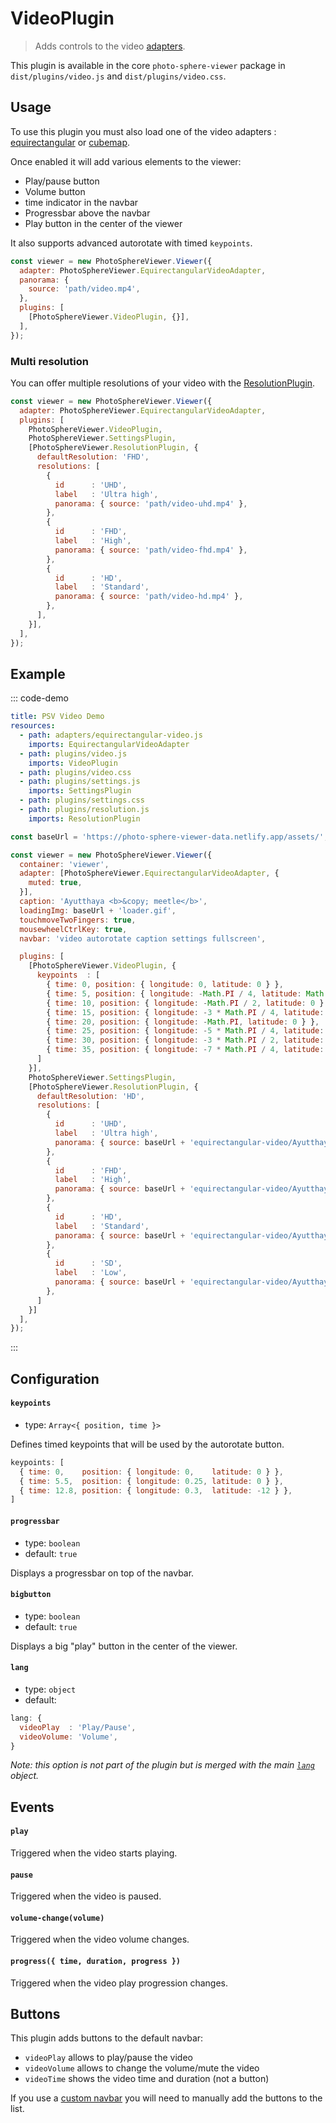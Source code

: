 # VideoPlugin

<ApiButton page="PSV.plugins.VideoPlugin.html"/>

> Adds controls to the video [adapters](../guide/adapters).

This plugin is available in the core `photo-sphere-viewer` package in `dist/plugins/video.js` and `dist/plugins/video.css`.


## Usage

To use this plugin you must also load one of the video adapters : [equirectangular](../guide/adapters/equirectangular-video.md) or [cubemap](../guide/adapters/cubemap-video.md).

Once enabled it will add various elements to the viewer:

- Play/pause button
- Volume button
- time indicator in the navbar
- Progressbar above the navbar
- Play button in the center of the viewer

It also supports advanced autorotate with timed `keypoints`.

```js
const viewer = new PhotoSphereViewer.Viewer({
  adapter: PhotoSphereViewer.EquirectangularVideoAdapter,
  panorama: {
    source: 'path/video.mp4',
  },
  plugins: [
    [PhotoSphereViewer.VideoPlugin, {}],
  ],
});
```

### Multi resolution

You can offer multiple resolutions of your video with the [ResolutionPlugin](./plugin-resolution.md).

```js
const viewer = new PhotoSphereViewer.Viewer({
  adapter: PhotoSphereViewer.EquirectangularVideoAdapter,
  plugins: [
    PhotoSphereViewer.VideoPlugin,
    PhotoSphereViewer.SettingsPlugin,
    [PhotoSphereViewer.ResolutionPlugin, {
      defaultResolution: 'FHD',
      resolutions: [
        {
          id      : 'UHD',
          label   : 'Ultra high',
          panorama: { source: 'path/video-uhd.mp4' },
        },
        {
          id      : 'FHD',
          label   : 'High',
          panorama: { source: 'path/video-fhd.mp4' },
        },
        {
          id      : 'HD',
          label   : 'Standard',
          panorama: { source: 'path/video-hd.mp4' },
        },
      ],
    }],
  ],
});
```

## Example

::: code-demo

```yaml
title: PSV Video Demo
resources:
  - path: adapters/equirectangular-video.js
    imports: EquirectangularVideoAdapter
  - path: plugins/video.js
    imports: VideoPlugin
  - path: plugins/video.css
  - path: plugins/settings.js
    imports: SettingsPlugin
  - path: plugins/settings.css
  - path: plugins/resolution.js
    imports: ResolutionPlugin
```

```js
const baseUrl = 'https://photo-sphere-viewer-data.netlify.app/assets/';

const viewer = new PhotoSphereViewer.Viewer({
  container: 'viewer',
  adapter: [PhotoSphereViewer.EquirectangularVideoAdapter, {
    muted: true,
  }],
  caption: 'Ayutthaya <b>&copy; meetle</b>',
  loadingImg: baseUrl + 'loader.gif',
  touchmoveTwoFingers: true,
  mousewheelCtrlKey: true,
  navbar: 'video autorotate caption settings fullscreen',

  plugins: [
    [PhotoSphereViewer.VideoPlugin, {
      keypoints  : [
        { time: 0, position: { longitude: 0, latitude: 0 } },
        { time: 5, position: { longitude: -Math.PI / 4, latitude: Math.PI / 8 } },
        { time: 10, position: { longitude: -Math.PI / 2, latitude: 0 } },
        { time: 15, position: { longitude: -3 * Math.PI / 4, latitude: -Math.PI / 8 } },
        { time: 20, position: { longitude: -Math.PI, latitude: 0 } },
        { time: 25, position: { longitude: -5 * Math.PI / 4, latitude: Math.PI / 8 } },
        { time: 30, position: { longitude: -3 * Math.PI / 2, latitude: 0 } },
        { time: 35, position: { longitude: -7 * Math.PI / 4, latitude: -Math.PI / 8 } },
      ]
    }],
    PhotoSphereViewer.SettingsPlugin,
    [PhotoSphereViewer.ResolutionPlugin, {
      defaultResolution: 'HD',
      resolutions: [
        {
          id      : 'UHD',
          label   : 'Ultra high',
          panorama: { source: baseUrl + 'equirectangular-video/Ayutthaya_UHD.mp4' },
        },
        {
          id      : 'FHD',
          label   : 'High',
          panorama: { source: baseUrl + 'equirectangular-video/Ayutthaya_FHD.mp4' },
        },
        {
          id      : 'HD',
          label   : 'Standard',
          panorama: { source: baseUrl + 'equirectangular-video/Ayutthaya_HD.mp4' },
        },
        {
          id      : 'SD',
          label   : 'Low',
          panorama: { source: baseUrl + 'equirectangular-video/Ayutthaya_SD.mp4' },
        },
      ]
    }]
  ],
});
```

:::


## Configuration

#### `keypoints`
- type: `Array<{ position, time }>`

Defines timed keypoints that will be used by the autorotate button.

```js
keypoints: [
  { time: 0,    position: { longitude: 0,    latitude: 0 } },
  { time: 5.5,  position: { longitude: 0.25, latitude: 0 } },
  { time: 12.8, position: { longitude: 0.3,  latitude: -12 } },
]
```

#### `progressbar`
- type: `boolean`
- default: `true`

Displays a progressbar on top of the navbar.

#### `bigbutton`
- type: `boolean`
- default: `true`

Displays a big "play" button in the center of the viewer.

#### `lang`
- type: `object`
- default:
```js
lang: {
  videoPlay  : 'Play/Pause',
  videoVolume: 'Volume',
}
```

_Note: this option is not part of the plugin but is merged with the main [`lang`](../guide/config.md#lang) object._


## Events

#### `play`

Triggered when the video starts playing.

#### `pause`

Triggered when the video is paused.

#### `volume-change(volume)`

Triggered when the video volume changes.

#### `progress({ time, duration, progress })`

Triggered when the video play progression changes.


## Buttons

This plugin adds buttons to the default navbar:
- `videoPlay` allows to play/pause the video
- `videoVolume` allows to change the volume/mute the video
- `videoTime` shows the video time and duration (not a button)

If you use a [custom navbar](../guide/navbar.md) you will need to manually add the buttons to the list.
